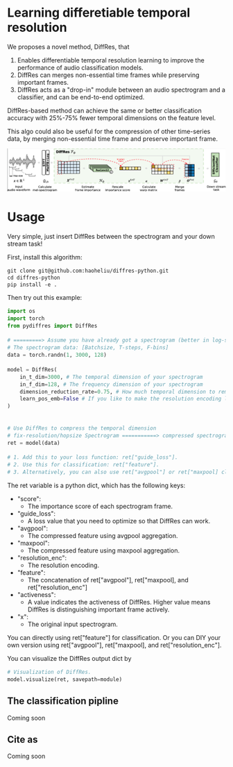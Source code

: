 # Learning differetiable temporal resolution

We proposes a novel method, DiffRes, that 
1. Enables differentiable temporal resolution learning to improve the performance of audio classification models. 
2. DiffRes can merges non-essential time frames while preserving important frames. 
3. DiffRes acts as a "drop-in" module between an audio spectrogram and a classifier, and can be end-to-end optimized.

DiffRes-based method can achieve the same or better classification accuracy with 25%-75% fewer temporal dimensions on the feature level.

This algo could also be useful for the compression of other time-series data, by merging non-essential time frame and preserve important frame.

![main](pics/main.png)

# Usage

Very simple, just insert DiffRes between the spectrogram and your down stream task!

First, install this algorithm:
```shell
git clone git@github.com:haoheliu/diffres-python.git
cd diffres-python
pip install -e .
```

Then try out this example:

```python
import os
import torch
from pydiffres import DiffRes

# =========> Assume you have already got a spectrogram (better in log-scale)
# The spectrogram data: [Batchsize, T-steps, F-bins]
data = torch.randn(1, 3000, 128)  

model = DiffRes(
    in_t_dim=3000, # The temporal dimension of your spectrogram
    in_f_dim=128, # The frequency dimension of your spectrogram
    dimension_reduction_rate=0.75, # How much temporal dimension to remove
    learn_pos_emb=False # If you like to make the resolution encoding learnable
)


# Use DiffRes to compress the temporal dimension
# fix-resolution/hopsize Spectrogram ===========> compressed spectrogram
ret = model(data)

# 1. Add this to your loss function: ret["guide_loss"].
# 2. Use this for classification: ret["feature"].
# 3. Alternatively, you can also use ret["avgpool"] or ret["maxpool] classification with/without ret["resolution_enc"] for classification.

```

The ret variable is a python dict, which has the following keys:

- "score": 
  - The importance score of each spectrogram frame.
- "guide_loss": 
  - A loss value that you need to optimize so that DiffRes can work.
- "avgpool": 
  - The compressed feature using avgpool aggregation.
- "maxpool": 
  - The compressed feature using maxpool aggregation.
- "resolution_enc":
  -  The resolution encoding.
- "feature": 
  - The concatenation of ret["avgpool"], ret["maxpool], and ret["resolution_enc"]
- "activeness": 
  - A value indicates the activeness of DiffRes. Higher value means DiffRes is distinguishing important frame actively.
- "x": 
  - The original input spectrogram.

You can directly using ret["feature"] for classification. Or you can DIY your own version using ret["avgpool"], ret["maxpool], and ret["resolution_enc"].

You can visualize the DiffRes output dict by
```python
# Visualization of DiffRes. 
model.visualize(ret, savepath=module)
```

## The classification pipline

Coming soon

## Cite as

Coming soon